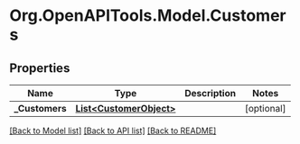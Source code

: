 
# Org.OpenAPITools.Model.Customers

## Properties

Name | Type | Description | Notes
------------ | ------------- | ------------- | -------------
**_Customers** | [**List&lt;CustomerObject&gt;**](CustomerObject.md) |  | [optional] 

[[Back to Model list]](../README.md#documentation-for-models)
[[Back to API list]](../README.md#documentation-for-api-endpoints)
[[Back to README]](../README.md)

